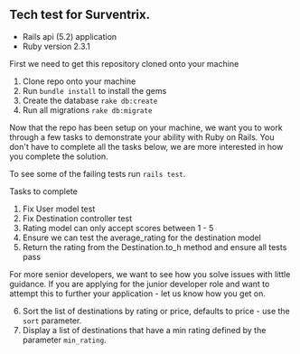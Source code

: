 ## Tech test for Surventrix.

- Rails api (5.2) application
- Ruby version 2.3.1

First we need to get this repository cloned onto your machine

1. Clone repo onto your machine
2. Run `bundle install` to install the gems
3. Create the database `rake db:create`
4. Run all migrations  `rake db:migrate`

Now that the repo has been setup on your machine, we want you to work through a few tasks to demonstrate your ability with Ruby on Rails. You don't have to complete all the tasks below, we are more interested in how you complete the solution.

To see some of the failing tests run `rails test`.

Tasks to complete

1. Fix User model test
2. Fix Destination controller test
3. Rating model can only accept scores between 1 - 5
4. Ensure we can test the average_rating for the destination model
5. Return the rating from the Destination.to_h method and ensure all tests pass

For more senior developers, we want to see how you solve issues with little guidance. If you are applying for the junior developer role and want to attempt this to further your application - let us know how you get on.

6. Sort the list of destinations by rating or price, defaults to price - use the `sort` parameter.
7. Display a list of destinations that have a min rating defined by the parameter `min_rating`.
